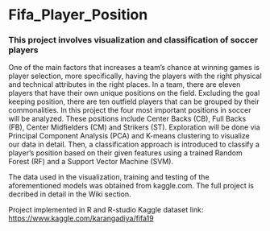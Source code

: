 # Fifa_Player_Position
### This project involves visualization and classification of soccer players

One of the main factors that increases a team’s chance at winning games is player selection, more specifically, having the players with the right physical and technical attributes in the right places. In a team, there are eleven players that have their own unique positions on the field. Excluding the goal keeping position, there are ten outfield players that can be grouped by their commonalities. In this project the four most important positions in soccer will be analyzed. These positions include Center Backs (CB), Full Backs (FB), Center Midfielders (CM) and Strikers (ST). Exploration will be done via Principal Component Analysis (PCA) and K-means clustering to visualize our data in detail. Then, a classification approach is introduced to classify a player’s position based on their given features using a trained Random Forest (RF) and a Support Vector Machine (SVM).

The data used in the visualization, training and testing of the aforementioned models was obtained from kaggle.com. The full project is decribed in detail in the Wiki section.

Project implemented in R and R-studio
Kaggle dataset link: https://www.kaggle.com/karangadiya/fifa19
